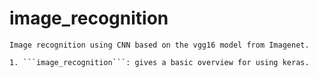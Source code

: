 # image_recognition
	Image recognition using CNN based on the vgg16 model from Imagenet.

	1. ```image_recognition```: gives a basic overview for using keras.
